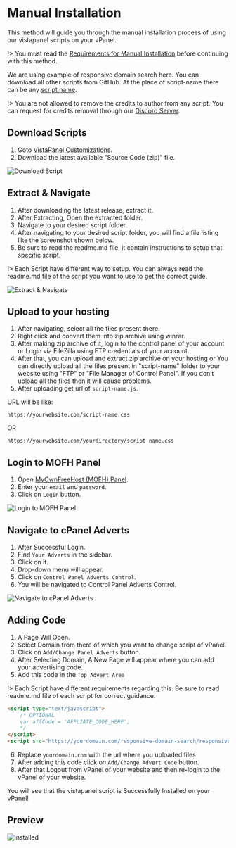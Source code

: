 # Manual Installation

This method will guide you through the manual installation process of using our vistapanel scripts on your vPanel. 

!> You must read the [Requirements for Manual Installation](https://docs.wybenetwork.com/vistapanel-customizations/#/requirement?id=requirements-for-manual-installation) before continuing with this method.

We are using example of responsive domain search here. You can download all other scripts from GitHub. At the place of script-name there can be any [script name](https://docs.wybenetwork.com/vistapanel-customizations/#/scripts-name).

!> You are not allowed to remove the credits to author from any script. You can request for credits removal through our [Discord Server](https://discord.gg/zArW8kC).

## Download Scripts

1. Goto [VistaPanel Customizations](https://github.com/WybeNetwork/VistaPanel-Customizations/releases). 
2. Download the latest available "Source Code (zip)" file.

![Download Script](assets/img/m1-01.png)

## Extract & Navigate

1. After downloading the latest release, extract it.
2. After Extracting, Open the extracted folder.
3. Navigate to your desired script folder.
4. After navigating to your desired script folder, you will find a file listing like the screenshot shown below.
5. Be sure to read the readme.md file, it contain instructions to setup that specific script.

!> Each Script have different way to setup. You can always read the readme.md file of the script you want to use to get the correct guide.

![Extract & Navigate](assets/img/m1-02.png)

## Upload to your hosting

1. After navigating, select all the files present there.
2. Right click and convert them into zip archive using winrar.
3. After making zip archive of it, login to the control panel of your account or Login via FileZilla using FTP credentials of your account.
4. After that, you can upload and extract zip archive on your hosting or You can directly upload all the files present in "script-name" folder to your website using "FTP" or "File Manager of Control Panel". If you don’t upload all the files then it will cause problems.
5. After uploading get url of `script-name.js`. 

URL will be like:
```http
https://yourwebsite.com/script-name.css
```
OR
```http
https://yourwebsite.com/yourdirectory/script-name.css
```

## Login to MOFH Panel

1. Open [MyOwnFreeHost (MOFH) Panel](https://panel.myownfreehost.net/).
2. Enter your `email` and `password`.
3. Click on `Login` button.

![Login to MOFH Panel](assets/img/m1-03.png)

## Navigate to cPanel Adverts

1. After Successful Login.
2. Find `Your Adverts` in the sidebar.
3. Click on it.
4. Drop-down menu will appear.
5. Click on `Control Panel Adverts Control`.
6. You will be navigated to Control Panel Adverts Control.

![Navigate to cPanel Adverts](assets/img/m1-04.png)

## Adding Code

1. A Page Will Open.
2. Select Domain from there of which you want to change script of vPanel.
3. Click on `Add/Change Panel Adverts` button.
4. After Selecting Domain, A New Page will appear where you can add your advertising code.
5. Add this code in the `Top Advert Area`

!> Each Script have different requirements regarding this. Be sure to read readme.md file of each script for correct guidance.

```html
<script type="text/javascript">
	/* OPTIONAL
	var affCode = 'AFFLIATE_CODE_HERE';
	*/
</script>
<script src="https://yourdomain.com/responsive-domain-search/responsive-domain-search.js" type="text/javascript"></script>
```
6. Replace `yourdomain.com` with the url where you uploaded files
7. After adding this code click on `Add/Change Advert Code` button.
8. After that Logout from vPanel of your website and then re-login to the vPanel of your website.

You will see that the vistapanel script is Successfully Installed on your vPanel!

## Preview

![installed](assets/img/preview.png)